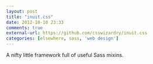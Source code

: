 ```yaml
---
layout: post
title: "inuit.css"
date: 2012-10-10 23:33
comments: true
external-url: https://github.com/csswizardry/inuit.css
categories: [elsewhere, sass, 'web design']
---
```

A nifty little framework full of useful Sass mixins.